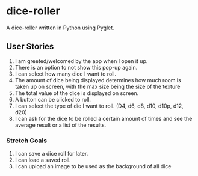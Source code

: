 # dice-roller
A dice-roller written in Python using Pyglet.

## User Stories
1. I am greeted/welcomed by the app when I open it up.
2. There is an option to not show this pop-up again.
3. I can select how many dice I want to roll.
3. The amount of dice being displayed determines how much room is taken up on screen, with the max size being the size of the texture
4. The total value of the dice is displayed on screen.
5. A button can be clicked to roll.
6. I can select the type of die I want to roll. (D4, d6, d8, d10, d10p, d12, d20)
7. I can ask for the dice to be rolled a certain amount of times and see the average result or a list of the results.
### Stretch Goals
1. I can save a dice roll for later.
2. I can load a saved roll.
3. I can upload an image to be used as the background of all dice
